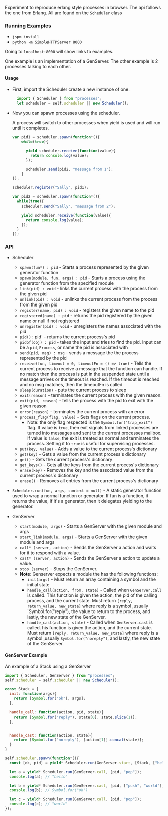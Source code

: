 Experiment to reproduce erlang style processes in browser. The api follows the one from Erlang. All are found on the `Scheduler` class
    

### Running Examples

* `jspm install`
* `python -m SimpleHTTPServer 8000`

Going to `localhost:8000` will show links to examples.

One example is an implementation of a GenServer. The other example is 2 processes talking
to each other.

#### Usage

* First, import the Scheduler create a new instance of one.
  ```javascript
    import { Scheduler } from "processes";
    let scheduler = self.scheduler || new Scheduler();
  ```
  
* Now you can spawn processes using the scheduler. 

    A process will switch to other processes when yield is used and will run until it completes.
    
    ```javascript
    var pid1 = scheduler.spawn(function*(){
        while(true){
    
          yield scheduler.receive(function(value){
            return console.log(value);
          });
    
          scheduler.send(pid2, "message from 1");
        }
    });
    
    scheduler.register("Sally", pid1);
    
    var pid2 = scheduler.spawn(function*(){
      while(true){
        scheduler.send("Sally", "message from 2");
    
        yield scheduler.receive(function(value){
          return console.log(value);
        });
      }
    });
    
    ```

### API

* Scheduler
    * `spawn(fun*) : pid` - Starts a process represented by the given generator function
    * `spawn(module, fun, args) : pid` - Starts a process using the generator function from the specified module
    * `link(pid) : void` - links the current process with the process from the given pid
    * `unlink(pid) : void` - unlinks the current process from the process from the given pid
    * `register(name, pid) : void` - registers the given name to the pid
    * `registered(name) : pid` - returns the pid registered by the given name or null if not registered
    * `unregister(pid) : void` - unregisters the names associated with the pid
    * `pid()` : pid` - returns the current process's pid
    * `pidof(obj) : pid` - takes the input and tries to find the pid. Input can be a `pid`, `Process`, or name the pid is associated with
    * `send(pid, msg) : msg` - sends a message the the process represented by the pid
    * `receive(fun, timeout = 0, timeoutFn = () => true)` - Tells the current process to receive a message that the function can handle. If no match then the process is put in the suspended state until a message arrives or the timeout is reached. If the timeout is reached and no msg matches, then the timeoutFn is called
    * `sleep(duration)` - puts the current process to sleep
    * `exit(reason)` - terminates the current process with the given reason.
    * `exit(pid, reason)` - tells the process with the pid to exit with the given reason
    * `error(reason)` - terminates the current process with an error
    * `process_flag(flag, value)` - Sets flags on the current process.
        * Note: the only flag respected is the `Symbol.for("trap_exit")` flag. If value is `true`, then exit signals from linked processes are turned into messages and sent to the current processes mailbox. If value is `false`, the exit is treated as normal and terminates the process. Setting it to `true` is useful for supervising processes.
    * `put(key, value)` - Adds a value to the current process's dictionary
    * `get(key)` - Gets a value from the current process's dictionary
    * `get()` - Gets the current process's dictionary
    * `get_keys()` - Gets all the keys from the current process's dictionary
    * `erase(key)` - Removes the key and the associated value from the current process`s dictionary
    * `erase()` - Removes all entries from the current process's dictionary

* `Scheduler.run(fun, args, context = null)` - A static generator function used to wrap a normal function or generator. If fun is a function, it returns the value, if it's a generator, then it delegates yielding to the generator.

* GenServer
    * `start(module, args)` - Starts a GenServer with the given module and args
    * `start_link(module, args)` - Starts a GenServer with the given module and args
    * `call* (server, action)` - Sends the GenServer a action and waits for it to respond with a value.
    * `cast* (server, action)` - Sends the GenServer a action to update a value.
    * `stop (server)` - Stops the GenServer.
    * **Note**: Genserver expects a module the has the following functions:
        * `init(args)` - Must return an array containing a symbol and the initial state
        * `handle_call(action, from, state)` - Called when `GenServer.call` is called. This function is given the action, the pid of the calling process, and the current state. Must return `[reply, return_value, new_state]` where reply is a symbol ,usually `Symbol.for("reply"), the value to return to the process, and lastly, the new state of the GenServer.
        * `handle_cast(action, state)` - Called when `GenServer.cast` is called. his function is given the action, and the current state. Must return `[reply, return_value, new_state]` where reply is a symbol ,usually `Symbol.for("noreply")`, and lastly, the new state of the GenServer.
    
#### GenServer Example

An example of a Stack using a GenServer

```javascript
import { Scheduler, GenServer } from "processes";
self.scheduler = self.scheduler || new Scheduler();

const Stack = {
  init: function(args){
    return [Symbol.for("ok"), args];
  },

  handle_call: function(action, pid, state){
    return [Symbol.for("reply"), state[0], state.slice(1)];
  },


  handle_cast: function(action, state){
    return [Symbol.for("noreply"), [action[1]].concat(state)];
  }
}

self.scheduler.spawn(function*(){
  const [ok, pid] = yield* Scheduler.run(GenServer.start, [Stack, ["hello"]]);

  let a = yield* Scheduler.run(GenServer.call, [pid, "pop"]);
  console.log(a); // "hello"

  let b = yield* Scheduler.run(GenServer.cast, [pid, ["push", "world"]]);
  console.log(b); // Symbol.for("ok")

  let c = yield* Scheduler.run(GenServer.call, [pid, "pop"]);
  console.log(c); // "world"
});
```